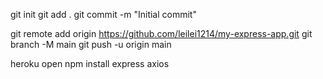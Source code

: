 git init
git add .
git commit -m "Initial commit"

git remote add origin https://github.com/leilei1214/my-express-app.git
git branch -M main
git push -u origin main


heroku open 
npm install express axios
